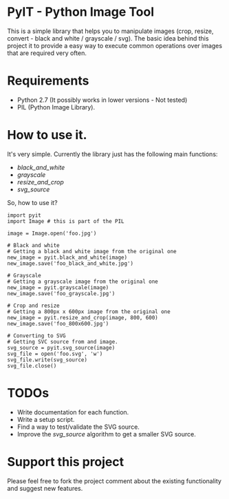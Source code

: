 PyIT - Python Image Tool
========================

This is a simple library that helps you to manipulate images (crop, resize, convert - black and white / grayscale / svg). The basic idea behind this project it to provide a easy way to execute common operations over images that are required very often.

# Requirements

+ Python 2.7 (It possibly works in lower versions - Not tested)
+ PIL (Python Image Library).

# How to use it.

It's very simple. Currently the library just has the following main functions:

+ *black_and_white*
+ *grayscale*
+ *resize_and_crop*
+ *svg_source*

So, how to use it? 

	import pyit
	import Image # this is part of the PIL

	image = Image.open('foo.jpg')

	# Black and white
	# Getting a black and white image from the original one
	new_image = pyit.black_and_white(image)
	new_image.save('foo_black_and_white.jpg')

	# Grayscale
	# Getting a grayscale image from the original one
	new_image = pyit.grayscale(image)
	new_image.save('foo_grayscale.jpg')

	# Crop and resize
	# Getting a 800px x 600px image from the original one
	new_image = pyit.resize_and_crop(image, 800, 600)
	new_image.save('foo_800x600.jpg')

	# Converting to SVG
	# Getting SVC source from and image.
	svg_source = pyit.svg_source(image)
	svg_file = open('foo.svg', 'w')
	svg_file.write(svg_source)
	svg_file.close()

# TODOs

+ Write documentation for each function.
+ Write a setup script.
+ Find a way to test/validate the SVG source.
+ Improve the *svg_source* algorithm to get a smaller SVG source.

# Support this project

Please feel free to fork the project comment about the existing functionality and suggest new features.